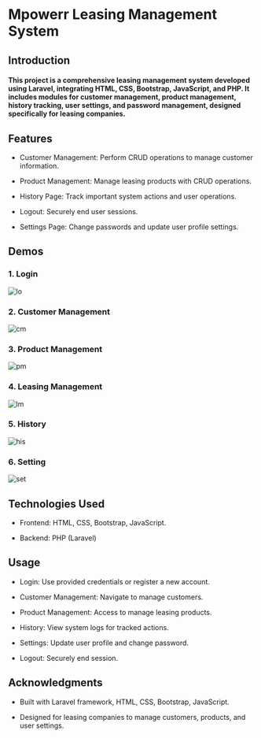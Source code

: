 # Mpowerr Leasing Management System

## Introduction

#### This project is a comprehensive leasing management system developed using Laravel, integrating HTML, CSS, Bootstrap, JavaScript, and PHP. It includes modules for customer management, product management, history tracking, user settings, and password management, designed specifically for leasing companies.

## Features

- Customer Management: Perform CRUD operations to manage customer information.
  
- Product Management: Manage leasing products with CRUD operations.
  
- History Page: Track important system actions and user operations.
  
- Logout: Securely end user sessions.
  
- Settings Page: Change passwords and update user profile settings.

## Demos

  ### 1. Login

![lo](https://github.com/mpowerrenterprise/mpowerr-leasing-management-system/assets/106969157/9f729b97-361a-4b24-abe0-f48cf6ec7ca3)

### 2. Customer Management

![cm](https://github.com/mpowerrenterprise/mpowerr-leasing-management-system/assets/106969157/1d30e382-0488-4473-99ba-581e776ba14c)

### 3. Product Management

![pm](https://github.com/mpowerrenterprise/mpowerr-leasing-management-system/assets/106969157/0a2cfe46-de8a-4307-b1fe-9fdff50c1237)

### 4. Leasing Management

![lm](https://github.com/mpowerrenterprise/mpowerr-leasing-management-system/assets/106969157/f2ec396a-942a-46d1-8541-46fc018c7a02)

### 5. History

![his](https://github.com/mpowerrenterprise/mpowerr-leasing-management-system/assets/106969157/333cfd61-e1db-436d-a963-3ff166374575)

### 6. Setting

![set](https://github.com/mpowerrenterprise/mpowerr-leasing-management-system/assets/106969157/413b0c29-ff7b-402c-a5cb-017bcac03fb4)


## Technologies Used

 - Frontend: HTML, CSS, Bootstrap, JavaScript.
   
 - Backend: PHP (Laravel)

## Usage

 - Login: Use provided credentials or register a new account.
   
 - Customer Management: Navigate to manage customers.
   
 - Product Management: Access to manage leasing products.
   
 - History: View system logs for tracked actions.
   
 - Settings: Update user profile and change password.
   
 - Logout: Securely end session.


## Acknowledgments

 - Built with Laravel framework, HTML, CSS, Bootstrap, JavaScript.
   
 - Designed for leasing companies to manage customers, products, and user settings.

